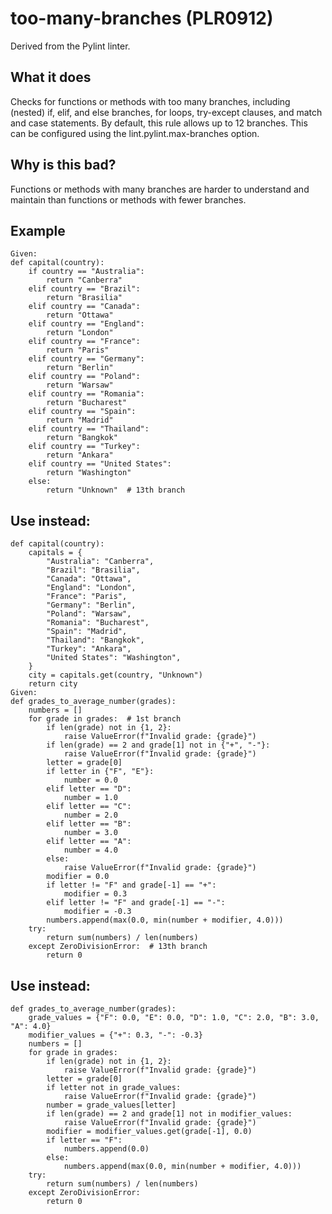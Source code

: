 # too-many-branches (PLR0912)
Derived from the Pylint linter.
## What it does
Checks for functions or methods with too many branches, including (nested)
if, elif, and else branches, for loops, try-except clauses, and
match and case statements.
By default, this rule allows up to 12 branches. This can be configured
using the lint.pylint.max-branches option.
## Why is this bad?
Functions or methods with many branches are harder to understand
and maintain than functions or methods with fewer branches.
## Example
```
Given:
def capital(country):
    if country == "Australia":
        return "Canberra"
    elif country == "Brazil":
        return "Brasilia"
    elif country == "Canada":
        return "Ottawa"
    elif country == "England":
        return "London"
    elif country == "France":
        return "Paris"
    elif country == "Germany":
        return "Berlin"
    elif country == "Poland":
        return "Warsaw"
    elif country == "Romania":
        return "Bucharest"
    elif country == "Spain":
        return "Madrid"
    elif country == "Thailand":
        return "Bangkok"
    elif country == "Turkey":
        return "Ankara"
    elif country == "United States":
        return "Washington"
    else:
        return "Unknown"  # 13th branch
```
## Use instead:
```
def capital(country):
    capitals = {
        "Australia": "Canberra",
        "Brazil": "Brasilia",
        "Canada": "Ottawa",
        "England": "London",
        "France": "Paris",
        "Germany": "Berlin",
        "Poland": "Warsaw",
        "Romania": "Bucharest",
        "Spain": "Madrid",
        "Thailand": "Bangkok",
        "Turkey": "Ankara",
        "United States": "Washington",
    }
    city = capitals.get(country, "Unknown")
    return city
Given:
def grades_to_average_number(grades):
    numbers = []
    for grade in grades:  # 1st branch
        if len(grade) not in {1, 2}:
            raise ValueError(f"Invalid grade: {grade}")
        if len(grade) == 2 and grade[1] not in {"+", "-"}:
            raise ValueError(f"Invalid grade: {grade}")
        letter = grade[0]
        if letter in {"F", "E"}:
            number = 0.0
        elif letter == "D":
            number = 1.0
        elif letter == "C":
            number = 2.0
        elif letter == "B":
            number = 3.0
        elif letter == "A":
            number = 4.0
        else:
            raise ValueError(f"Invalid grade: {grade}")
        modifier = 0.0
        if letter != "F" and grade[-1] == "+":
            modifier = 0.3
        elif letter != "F" and grade[-1] == "-":
            modifier = -0.3
        numbers.append(max(0.0, min(number + modifier, 4.0)))
    try:
        return sum(numbers) / len(numbers)
    except ZeroDivisionError:  # 13th branch
        return 0
```
## Use instead:
```
def grades_to_average_number(grades):
    grade_values = {"F": 0.0, "E": 0.0, "D": 1.0, "C": 2.0, "B": 3.0, "A": 4.0}
    modifier_values = {"+": 0.3, "-": -0.3}
    numbers = []
    for grade in grades:
        if len(grade) not in {1, 2}:
            raise ValueError(f"Invalid grade: {grade}")
        letter = grade[0]
        if letter not in grade_values:
            raise ValueError(f"Invalid grade: {grade}")
        number = grade_values[letter]
        if len(grade) == 2 and grade[1] not in modifier_values:
            raise ValueError(f"Invalid grade: {grade}")
        modifier = modifier_values.get(grade[-1], 0.0)
        if letter == "F":
            numbers.append(0.0)
        else:
            numbers.append(max(0.0, min(number + modifier, 4.0)))
    try:
        return sum(numbers) / len(numbers)
    except ZeroDivisionError:
        return 0
```